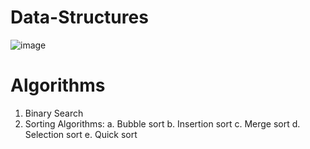 # Data-Structures
![image](https://user-images.githubusercontent.com/100082758/154852908-bee1b9a6-fd6b-4a9d-ae6a-dbf08f1cc0a5.png)

# Algorithms
1. Binary Search
2. Sorting Algorithms:
    a. Bubble sort
    b. Insertion sort
    c. Merge sort
    d. Selection sort
    e. Quick sort
    
